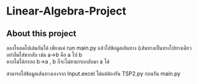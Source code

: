 # Linear-Algebra-Project
## About this project
ลองโหลดไปเล่นกันได้ เพียงแค่ run main.py แล้วใส่ข้อมูลเส้นทาง (เส้นทางเป็นทางไปทางเดียว อย่าลืมใส่ขากลับ เช่น a->b คือ a ไป b <br/>หากไม่ได้กรอก b->a , b ก็จะไม่สามารถกลับมา a ได้

สามารถใส่ข้อมูลเส้นทางเองจาก Input.excel ได้แต่ต้องรัน TSP2.py ก่อนรัน main.py
